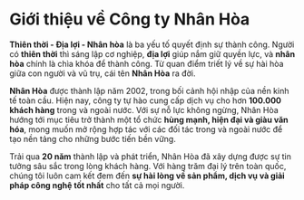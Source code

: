 # Giới thiệu về Công ty Nhân Hòa

**Thiên thời - Địa lợi - Nhân hòa** là ba yếu tố quyết định sự thành công. Người có **thiên thời** thì sáng lập cơ nghiệp, **địa lợi** giúp nắm giữ quyền lực, và **nhân hòa** chính là chìa khóa để thành công. Từ quan điểm triết lý về sự hài hòa giữa con người và vũ trụ, cái tên **Nhân Hòa** ra đời.

**Nhân Hòa** được thành lập năm 2002, trong bối cảnh hội nhập của nền kinh tế toàn cầu. Hiện nay, công ty tự hào cung cấp dịch vụ cho hơn **100.000 khách hàng** trong và ngoài nước. Với sự nỗ lực không ngừng, Nhân Hòa hướng tới mục tiêu trở thành một tổ chức **hùng mạnh, hiện đại và giàu văn hóa**, mong muốn mở rộng hợp tác với các đối tác trong và ngoài nước để tạo nền tảng cho những bước tiến bền vững.

Trải qua **20 năm** thành lập và phát triển, Nhân Hòa đã xây dựng được sự tin tưởng sâu sắc trong lòng khách hàng. Với hàng trăm đại lý trên toàn quốc, chúng tôi luôn cam kết đem đến **sự hài lòng về sản phẩm, dịch vụ và giải pháp công nghệ tốt nhất** cho tất cả mọi người.

